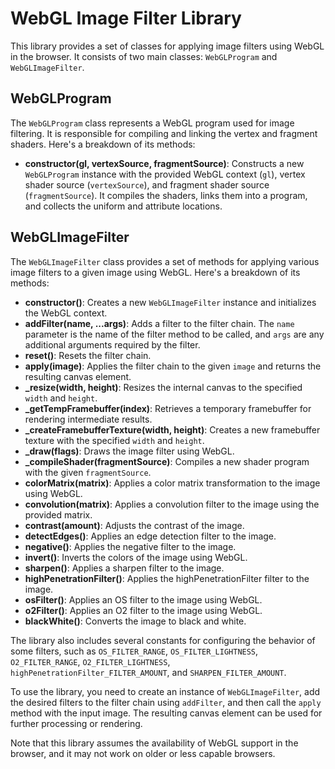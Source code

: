 # WebGL Image Filter Library

This library provides a set of classes for applying image filters using WebGL in the browser. It consists of two main classes: `WebGLProgram` and `WebGLImageFilter`.

## WebGLProgram

The `WebGLProgram` class represents a WebGL program used for image filtering. It is responsible for compiling and linking the vertex and fragment shaders. Here's a breakdown of its methods:

- **constructor(gl, vertexSource, fragmentSource)**: Constructs a new `WebGLProgram` instance with the provided WebGL context (`gl`), vertex shader source (`vertexSource`), and fragment shader source (`fragmentSource`). It compiles the shaders, links them into a program, and collects the uniform and attribute locations.

## WebGLImageFilter

The `WebGLImageFilter` class provides a set of methods for applying various image filters to a given image using WebGL. Here's a breakdown of its methods:

- **constructor()**: Creates a new `WebGLImageFilter` instance and initializes the WebGL context.
- **addFilter(name, ...args)**: Adds a filter to the filter chain. The `name` parameter is the name of the filter method to be called, and `args` are any additional arguments required by the filter.
- **reset()**: Resets the filter chain.
- **apply(image)**: Applies the filter chain to the given `image` and returns the resulting canvas element.
- **_resize(width, height)**: Resizes the internal canvas to the specified `width` and `height`.
- **_getTempFramebuffer(index)**: Retrieves a temporary framebuffer for rendering intermediate results.
- **_createFramebufferTexture(width, height)**: Creates a new framebuffer texture with the specified `width` and `height`.
- **_draw(flags)**: Draws the image filter using WebGL.
- **_compileShader(fragmentSource)**: Compiles a new shader program with the given `fragmentSource`.
- **colorMatrix(matrix)**: Applies a color matrix transformation to the image using WebGL.
- **convolution(matrix)**: Applies a convolution filter to the image using the provided matrix.
- **contrast(amount)**: Adjusts the contrast of the image.
- **detectEdges()**: Applies an edge detection filter to the image.
- **negative()**: Applies the negative filter to the image.
- **invert()**: Inverts the colors of the image using WebGL.
- **sharpen()**: Applies a sharpen filter to the image.
- **highPenetrationFilter()**: Applies the highPenetrationFilter filter to the image.
- **osFilter()**: Applies an OS filter to the image using WebGL.
- **o2Filter()**: Applies an O2 filter to the image using WebGL.
- **blackWhite()**: Converts the image to black and white.

The library also includes several constants for configuring the behavior of some filters, such as `OS_FILTER_RANGE`, `OS_FILTER_LIGHTNESS`, `O2_FILTER_RANGE`, `O2_FILTER_LIGHTNESS`, `highPenetrationFilter_FILTER_AMOUNT`, and `SHARPEN_FILTER_AMOUNT`.

To use the library, you need to create an instance of `WebGLImageFilter`, add the desired filters to the filter chain using `addFilter`, and then call the `apply` method with the input image. The resulting canvas element can be used for further processing or rendering.

Note that this library assumes the availability of WebGL support in the browser, and it may not work on older or less capable browsers.